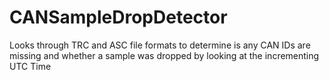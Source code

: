 # CANSampleDropDetector
Looks through TRC and ASC file formats to determine is any CAN IDs are missing and whether a sample was dropped by looking at the incrementing UTC Time
